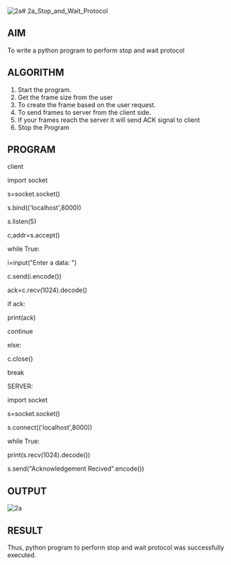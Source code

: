 ![2a](https://github.com/user-attachments/assets/300a8061-b423-4273-b6db-161e3f78880c)# 2a_Stop_and_Wait_Protocol
## AIM 
To write a python program to perform stop and wait protocol
## ALGORITHM
1. Start the program.
2. Get the frame size from the user
3. To create the frame based on the user request.
4. To send frames to server from the client side.
5. If your frames reach the server it will send ACK signal to client
6. Stop the Program
## PROGRAM
client 

import socket

s=socket.socket()

s.bind(('localhost',8000))

s.listen(5)

c,addr=s.accept()

while True:

 i=input("Enter a data: ")
 
 c.send(i.encode())
 
 ack=c.recv(1024).decode()
 
 if ack:
 
 print(ack)
 
 continue
 
 else:
 
 c.close()
 
 break
 
SERVER:

import socket

s=socket.socket()

s.connect(('localhost',8000))

while True:

 print(s.recv(1024).decode())
 
 s.send("Acknowledgement Recived".encode())

## OUTPUT
![2a](https://github.com/user-attachments/assets/127b3b05-da56-41dd-92d6-3826e86b4430)



## RESULT
Thus, python program to perform stop and wait protocol was successfully executed.
